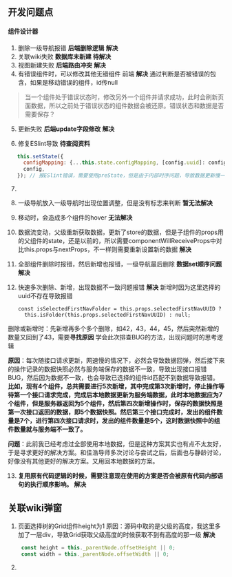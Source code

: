 ## 开发问题点

#### 组件设计器

1. 删除一级导航报错  **后端删除逻辑**  **解决**
2. 关联wiki失败   **数据库未新建**   **待解决**
3. 视图新建失败  **后端路由冲突**   **解决**
4. 有错误组件时，可以修改其他无错组件  前端  **解决**  通过判断是否被错误的包含，如果是移动错误的组件，id传null

> 当一个组件处于错误状态时，修改另外一个组件并请求成功，此时会刷新页面数据，所以之前处于错误状态的组件数据会被还原。错误状态和数据是否需要保存？  

5. 更新失败  **后端update字段修改**  **解决**

6. 修复ESlint导致  **待查阅资料**
```js
   this.setState({
     configMapping: {...this.state.configMapping, [config.uuid]: config},
     config,
   }); // 报ESlint错误，需要使用preState，但是由于内部时序问题，导致数据更新慢一步，所以暂时不改
```

7. 

8. 一级导航放入一级导航时出现位置调整，但是没有标志来判断  **暂无法解决**

9. 移动时，会造成多个组件的hover  **无法解决**

10. 数据流变动，父级重新获取数据，更新了store的数据，但是子组件的props用的父组件的state，还是以前的，所以需要componentWillReceiveProps中对比this.props与nextProps，不一样则需要重新设置新的数据
    **解决**

11. 全部组件删除时报错，然后新增也报错，一级导航最后删除  **数据set顺序问题**  **解决**

12. 快速多次删除、新增，出现数据不一致问题报错   **解决**
    新增时因为这里选择的uuid不存在导致报错

        const isSelectedFirstNavFolder = this.props.selectedFirstNavUUID ?
          this.isFolder(this.props.selectedFirstNavUUID) : null;
         

删除或新增时：先新增再多个多个删除，如42，43，44，45，然后突然新增的数量又回到了43，需要**寻找原因**
学会此次排查BUG的方法，出现问题时的思考逻辑

**原因**：每次随接口请求更新，网速慢的情况下，必然会导致数据回弹，然后接下来的操作记录的数据快照必然与服务端保存的数据不一致，导致出现接口报错BUG，然后因为数据不一致，也会导致已选择的组件id匹配不到数据导致报错。
**比如，现有4个组件，总共需要进行5次新增，其中完成第3次新增时，停止操作等待第一个接口请求完成，完成后本地数据更新为服务端数据，此时本地数据应为7个组件，但是服务器返回为5个组件，然后第四次新增操作时，保存的数据快照是第一次接口返回的数据，即5个数据快照。然后第三个接口完成时，发出的组件数量是7个，进行第四次接口请求时，发出的组件数量是5个，这时数据快照中的组件数量就与服务端不一致了。**

**问题**：此前我已经考虑过全部使用本地数据，但是这种方案其实也有点不太友好，于是寻求更好的解决方案。和佳浩导师多次讨论与尝试之后，后面也与静龄讨论，好像没有其他更好的解决方案。又用回本地数据的方案。

13. **复用原有代码逻辑的时候，需要注意现在使用的方案是否会被原有代码内部语句的执行顺序影响。**  **解决**





## 关联wiki弹窗

1. 页面选择树的Grid组件height为1
   原因：源码中取的是父级的高度，我这里多加了一层div，导致Grid获取父级高度的时候获取不到有高度的那一级  **解决**

   ```js
    const height = this._parentNode.offsetHeight || 0;
    const width = this._parentNode.offsetWidth || 0;
   ```

2. 